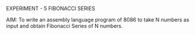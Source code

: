 EXPERIMENT - 5
FIBONACCI SERIES

AIM: To write an assembly language program of 8086 to take N numbers as input and obtain
Fibonacci Series of N numbers.
